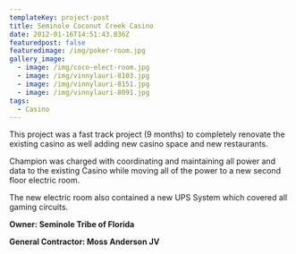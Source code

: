 ```yaml
---
templateKey: project-post
title: Seminole Coconut Creek Casino
date: 2012-01-16T14:51:43.836Z
featuredpost: false
featuredimage: /img/poker-room.jpg
gallery_image:
  - image: /img/coco-elect-room.jpg
  - image: /img/vinnylauri-8103.jpg
  - image: /img/vinnylauri-8151.jpg
  - image: /img/vinnylauri-8091.jpg
tags:
  - Casino
---
```

This project was a fast track project (9 months) to completely renovate the existing casino as well adding new casino space and new restaurants.

Champion was charged with coordinating and maintaining all power and data to the existing Casino while moving all of the power to a new second floor electric room.

The new electric room also contained a new UPS System which covered all gaming circuits.

**Owner: Seminole Tribe of Florida**

**General Contractor: Moss Anderson JV**
